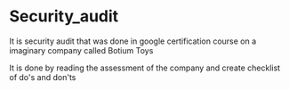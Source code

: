 # Security_audit

It is security audit that was done in google certification course on a imaginary company called Botium Toys

It is done by reading the assessment of the company and create checklist of do's and don'ts
